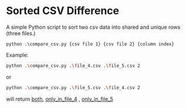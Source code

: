 # Sorted CSV Difference

A simple Python script to sort two csv data into shared and unique rows (three files.)

```
python .\compare_csv.py {csv file 1} {csv file 2} {column index}
```

Example:

```sh
python .\compare_csv.py .\file_4.csv .\file_5.csv 2
```

or

```sh
python .\compare_csv.py .\file_5.csv .\file_4.csv 2
```

will return [both](.\both.csv), [only_in_file_4](.\only_in_file_4.csv) , [only_in_file_5](.\only_in_file_5.csv)
